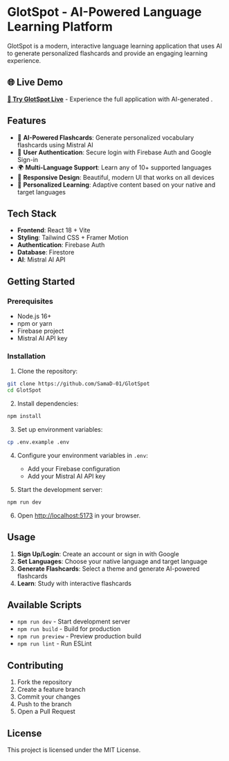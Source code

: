 # GlotSpot - AI-Powered Language Learning Platform

GlotSpot is a modern, interactive language learning application that uses AI to generate personalized flashcards and provide an engaging learning experience.

## 🌐 Live Demo

[**🚀 Try GlotSpot Live**](link) - Experience the full application with AI-generated .

## Features

- 🚀 **AI-Powered Flashcards**: Generate personalized vocabulary flashcards using Mistral AI
- 🔐 **User Authentication**: Secure login with Firebase Auth and Google Sign-in
- 🌍 **Multi-Language Support**: Learn any of 10+ supported languages
- 📱 **Responsive Design**: Beautiful, modern UI that works on all devices
- 🎯 **Personalized Learning**: Adaptive content based on your native and target languages

## Tech Stack

- **Frontend**: React 18 + Vite
- **Styling**: Tailwind CSS + Framer Motion
- **Authentication**: Firebase Auth
- **Database**: Firestore
- **AI**: Mistral AI API

## Getting Started

### Prerequisites

- Node.js 16+ 
- npm or yarn
- Firebase project
- Mistral AI API key

### Installation

1. Clone the repository:
```bash
git clone https://github.com/SamaD-01/GlotSpot
cd GlotSpot
```

2. Install dependencies:
```bash
npm install
```

3. Set up environment variables:
```bash
cp .env.example .env
```

4. Configure your environment variables in `.env`:
   - Add your Firebase configuration
   - Add your Mistral AI API key

5. Start the development server:
```bash
npm run dev
```

6. Open [http://localhost:5173](http://localhost:5173) in your browser.

## Usage

1. **Sign Up/Login**: Create an account or sign in with Google
2. **Set Languages**: Choose your native language and target language
3. **Generate Flashcards**: Select a theme and generate AI-powered flashcards
4. **Learn**: Study with interactive flashcards 

## Available Scripts

- `npm run dev` - Start development server
- `npm run build` - Build for production
- `npm run preview` - Preview production build
- `npm run lint` - Run ESLint

## Contributing

1. Fork the repository
2. Create a feature branch
3. Commit your changes
4. Push to the branch
5. Open a Pull Request

## License

This project is licensed under the MIT License.
